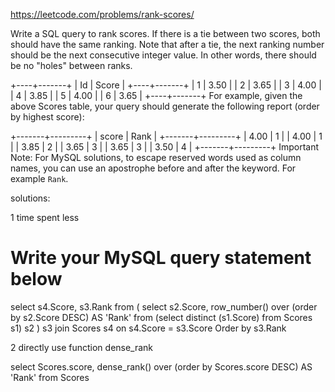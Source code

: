 https://leetcode.com/problems/rank-scores/

Write a SQL query to rank scores. If there is a tie between two scores, both should have the same ranking. Note that after a tie, the next ranking number should be the next consecutive integer value. In other words, there should be no "holes" between ranks.

+----+-------+
| Id | Score |
+----+-------+
| 1  | 3.50  |
| 2  | 3.65  |
| 3  | 4.00  |
| 4  | 3.85  |
| 5  | 4.00  |
| 6  | 3.65  |
+----+-------+
For example, given the above Scores table, your query should generate the following report (order by highest score):

+-------+---------+
| score | Rank    |
+-------+---------+
| 4.00  | 1       |
| 4.00  | 1       |
| 3.85  | 2       |
| 3.65  | 3       |
| 3.65  | 3       |
| 3.50  | 4       |
+-------+---------+
Important Note: For MySQL solutions, to escape reserved words used as column names, you can use an apostrophe before and after the keyword. For example `Rank`.


solutions:

1 time spent less

# Write your MySQL query statement below
select s4.Score, s3.Rank
from 
(
    select s2.Score, row_number() over (order by s2.Score DESC) AS 'Rank'
    from
    (select distinct (s1.Score) from Scores s1) s2
) s3
join Scores s4 on s4.Score = s3.Score
Order by s3.Rank


2 directly use function dense_rank

select Scores.score, dense_rank() over (order by Scores.score DESC) AS 'Rank'
from Scores

